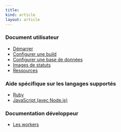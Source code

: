 ```yaml
---
title:
kind: article
layout: article
---
```

### Document utilisateur

* <a href="/docs/user/getting-started/">Démarrer</a>
* <a href="/docs/user/build-configuration/">Configurer une build</a>
* <a href="/docs/user/database-setup/">Configurer une base de données</a>
* <a href="/docs/user/status-images/">Images de statuts</a>
* <a href="/docs/user/resources/">Ressources</a>

### Aide spécifique sur les langages supportés

* <a href="/docs/user/languages/ruby/">Ruby</a>
* <a href="/docs/user/languages/javascript-with-nodejs/">JavaScript (avec Node.js)</a>

### Documentation développeur

* <a href="/docs/dev/worker/">Les workers</a>
